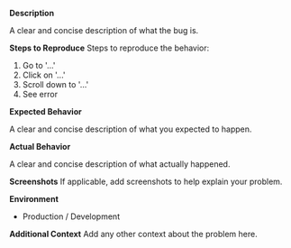 **Description**

A clear and concise description of what the bug is.

**Steps to Reproduce**
Steps to reproduce the behavior:
1. Go to '...'
2. Click on '...'
3. Scroll down to '...'
4. See error

**Expected Behavior**

A clear and concise description of what you expected to happen.

**Actual Behavior**

A clear and concise description of what actually happened.

**Screenshots**
If applicable, add screenshots to help explain your problem.

**Environment**
 - Production / Development

**Additional Context**
Add any other context about the problem here.
